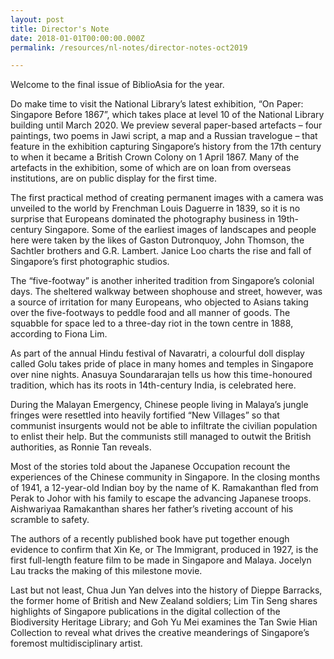 ```yaml
---
layout: post
title: Director's Note
date: 2018-01-01T00:00:00.000Z
permalink: /resources/nl-notes/director-notes-oct2019

---
```

Welcome to the final issue of BiblioAsia for the year.

Do make time to visit the National Library’s latest exhibition, “On Paper: Singapore Before 1867”, which takes place at level 10 of the National Library building until March 2020. We preview several paper-based artefacts – four paintings, two poems in Jawi script, a map and a Russian travelogue – that feature in the exhibition capturing Singapore’s history from the 17th century to when it became a British Crown Colony on 1 April 1867. Many of the artefacts in the exhibition, some of which are on loan from overseas institutions, are on public display for the first time.

The first practical method of creating permanent images with a camera was unveiled to the world by Frenchman Louis Daguerre in 1839, so it is no surprise that Europeans dominated the photography business in 19th-century Singapore. Some of the earliest images of landscapes and people here were taken by the likes of Gaston Dutronquoy, John Thomson, the Sachtler brothers and G.R. Lambert. Janice Loo charts the rise and fall of Singapore’s first photographic studios.

The “five-footway” is another inherited tradition from Singapore’s colonial days. The sheltered walkway between shophouse and street, however, was a source of irritation for many Europeans, who objected to Asians taking over the five-footways to peddle food and all manner of goods. The squabble for space led to a three-day riot in the town centre in 1888, according to Fiona Lim.

As part of the annual Hindu festival of Navaratri, a colourful doll display called Golu takes pride of place in many homes and temples in Singapore over nine nights. Anasuya Soundararajan tells us how this time-honoured tradition, which has its roots in 14th-century India, is celebrated here.

During the Malayan Emergency, Chinese people living in Malaya’s jungle fringes were resettled into heavily fortified “New Villages” so that communist insurgents would not be able to infiltrate the civilian population to enlist their help. But the communists still managed to outwit the British authorities, as Ronnie Tan reveals.

Most of the stories told about the Japanese Occupation recount the experiences of the Chinese community in Singapore. In the closing months of 1941, a 12-year-old Indian boy by the name of K. Ramakanthan fled from Perak to Johor with his family to escape the advancing Japanese troops. Aishwariyaa Ramakanthan shares her father’s riveting account of his scramble to safety.

The authors of a recently published book have put together enough evidence to confirm that Xin Ke, or The Immigrant, produced in 1927, is the first full-length feature film to be made in Singapore and Malaya. Jocelyn Lau tracks the making of this milestone movie.

Last but not least, Chua Jun Yan delves into the history of Dieppe Barracks, the former home of British and New Zealand soldiers; Lim Tin Seng shares highlights of Singapore publications in the digital collection of the Biodiversity Heritage Library; and Goh Yu Mei examines the Tan Swie Hian Collection to reveal what drives the creative meanderings of Singapore’s foremost multidisciplinary artist.
